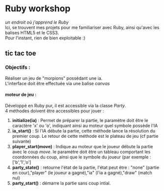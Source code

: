 # Ruby workshop
*un endroit où j'apprend le Ruby*  
Ici, se trouvent mes projets pour me familiariser avec Ruby, ainsi qu'avec les balises HTML5 et le CSS3.  
Pour l'instant, rien de bien exploitable :)

## tic tac toe
### Objectifs :
Réaliser un jeu de "morpions" possédant une ia.  
L'interface doit être effectuée via une balise *canvas*
#### moteur de jeu :
Développé en Ruby pur, il est accessible via la classe *Party*.  
4 méthodes doivent être accessibles pour jouer :

1. **initialize(ia)** : Permet de préparer la partie, le paramètre doit être le caractère 'x' ou 'o', indiquant ainsi au moteur quel symbole possède l'IA
2. **ia_start()** : Si l'IA débute la partie, cette méthode lance la résolution du premier coup. Le retour de cette méthode est le plateau de jeu (cf partie suivante)
3. **player_start(move)** : Indique au moteur que le joueur débute la partie avec le coup *move*. le paramètre doit être un tableau comportant les coordonnées du coup, ainsi que le symbole du joueur (par exemple : ['b','1','o']
4. **party_state()** : retourne l'état de la partie, l'état peut être : "none" (partie en cour),"player" (le joueur a gagné),"ia" (l'ia a gagné),"draw" (match nul)
5. **party_start()** : démarre la partie sans coup intial.


